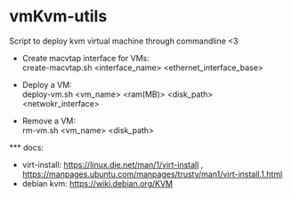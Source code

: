 # vmKvm-utils
Script to deploy kvm virtual machine through commandline &lt;3

- Create macvtap interface for VMs:\
    create-macvtap.sh <interface_name> <ethernet_interface_base>

- Deploy a VM:\
    deploy-vm.sh <vm_name> <cpus> <ram(MB)> <disk_path> <netwokr_interface>

- Remove a VM:\
    rm-vm.sh <vm_name> <disk_path>

*** docs:
- virt-install: https://linux.die.net/man/1/virt-install , https://manpages.ubuntu.com/manpages/trusty/man1/virt-install.1.html
- debian kvm: https://wiki.debian.org/KVM
